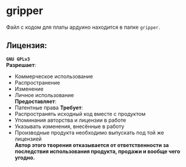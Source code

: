 # gripper  
Файл с кодом для платы ардуино находится в папке `gripper`.  

## Лицензия:  
**`GNU GPLv3`**  
**Разрешает**:  
* Коммерческое использование  
* Распространение  
* Изменение  
* Личное использование  
**Предоставляет**:  
* Патентные права
**Требует**:
* Распространять исходный код вместе с продуктом  
* Упоминания авторства и лицензии в работе  
* Указывать изменения, внесённые в работу  
* Производные продукта необходимо выпускать под той же лицензией  
**Автор этого творения отказывается от ответственности за последствия использования продукта, продажи и вообще чего угодно.**
